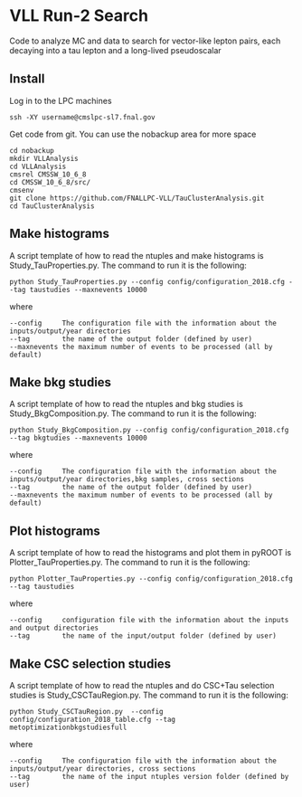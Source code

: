 # VLL Run-2 Search
Code to analyze MC and data to search for vector-like lepton pairs, each decaying into a tau lepton and a long-lived pseudoscalar

## Install

Log in to the LPC machines
```
ssh -XY username@cmslpc-sl7.fnal.gov
```

Get code from git. You can use the nobackup area for more space
````
cd nobackup
mkdir VLLAnalysis
cd VLLAnalysis
cmsrel CMSSW_10_6_8
cd CMSSW_10_6_8/src/
cmsenv
git clone https://github.com/FNALLPC-VLL/TauClusterAnalysis.git
cd TauClusterAnalysis 
````

## Make histograms

A script template of how to read the ntuples and make histograms is Study_TauProperties.py. The command to run it is the following: 
````
python Study_TauProperties.py --config config/configuration_2018.cfg --tag taustudies --maxnevents 10000
````
where 
````
--config     The configuration file with the information about the inputs/output/year directories
--tag        the name of the output folder (defined by user)
--maxnevents the maximum number of events to be processed (all by default)
````

## Make bkg studies
A script template of how to read the ntuples and bkg studies is Study_BkgComposition.py. The command to run it is the following: 
````
python Study_BkgComposition.py --config config/configuration_2018.cfg --tag bkgtudies --maxnevents 10000
````
where 
````
--config     The configuration file with the information about the inputs/output/year directories,bkg samples, cross sections
--tag        the name of the output folder (defined by user)
--maxnevents the maximum number of events to be processed (all by default)
````

## Plot histograms

A script template of how to read the histograms and plot them in pyROOT is Plotter_TauProperties.py. The command to run it is the following: 
````
python Plotter_TauProperties.py --config config/configuration_2018.cfg --tag taustudies
````
where 
````
--config     configuration file with the information about the inputs and output directories
--tag        the name of the input/output folder (defined by user)
````

## Make CSC selection studies
A script template of how to read the ntuples and do CSC+Tau selection studies is Study_CSCTauRegion.py. The command to run it is the following:
````
python Study_CSCTauRegion.py  --config config/configuration_2018_table.cfg --tag metoptimizationbkgstudiesfull
````
where
````
--config     The configuration file with the information about the inputs/output/year directories, cross sections
--tag        the name of the input ntuples version folder (defined by user)
````
